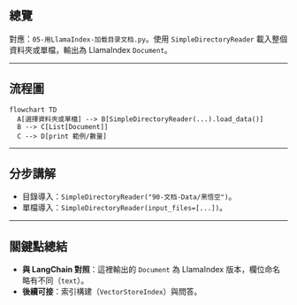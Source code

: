 ## 總覽

對應：`05-用LlamaIndex-加载目录文档.py`。使用 `SimpleDirectoryReader` 載入整個資料夾或單檔，輸出為 LlamaIndex `Document`。

---

## 流程圖

```mermaid
flowchart TD
  A[選擇資料夾或單檔] --> B[SimpleDirectoryReader(...).load_data()]
  B --> C[List[Document]]
  C --> D[print 範例/數量]
```

---

## 分步講解

- 目錄導入：`SimpleDirectoryReader("90-文档-Data/黑悟空")`。
- 單檔導入：`SimpleDirectoryReader(input_files=[...])`。

---

## 關鍵點總結

- **與 LangChain 對照**：這裡輸出的 `Document` 為 LlamaIndex 版本，欄位命名略有不同（`text`）。
- **後續可接**：索引構建（`VectorStoreIndex`）與問答。



